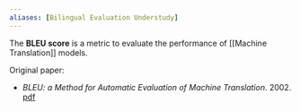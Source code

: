 ```yaml
---
aliases: [Bilingual Evaluation Understudy]
---
```


The __BLEU score__ is a metric to evaluate the performance of [[Machine Translation]] models.

Original paper:

- _BLEU: a Method for Automatic Evaluation of Machine Translation_. 2002. [pdf](https://www.aclweb.org/anthology/P02-1040.pdf)